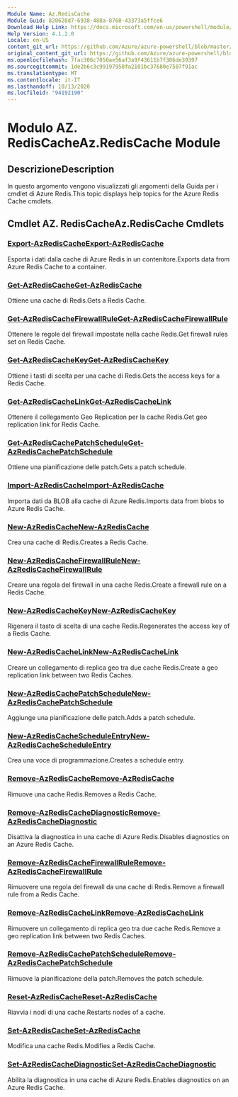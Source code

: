 ```yaml
---
Module Name: Az.RedisCache
Module Guid: 820628d7-6938-488a-8760-43373a5ffce6
Download Help Link: https://docs.microsoft.com/en-us/powershell/module/az.rediscache
Help Version: 4.1.2.0
Locale: en-US
content_git_url: https://github.com/Azure/azure-powershell/blob/master/src/RedisCache/RedisCache/help/Az.RedisCache.md
original_content_git_url: https://github.com/Azure/azure-powershell/blob/master/src/RedisCache/RedisCache/help/Az.RedisCache.md
ms.openlocfilehash: 7fac306c7050ae56af3a9f43611b7f386de39397
ms.sourcegitcommit: 1de2b6c3c99197958fa2101bc37680e7507f91ac
ms.translationtype: MT
ms.contentlocale: it-IT
ms.lasthandoff: 10/13/2020
ms.locfileid: "94192190"
---
```

# <span data-ttu-id="6eabb-101">Modulo AZ. RedisCache</span><span class="sxs-lookup"><span data-stu-id="6eabb-101">Az.RedisCache Module</span></span>
## <span data-ttu-id="6eabb-102">Descrizione</span><span class="sxs-lookup"><span data-stu-id="6eabb-102">Description</span></span>
<span data-ttu-id="6eabb-103">In questo argomento vengono visualizzati gli argomenti della Guida per i cmdlet di Azure Redis.</span><span class="sxs-lookup"><span data-stu-id="6eabb-103">This topic displays help topics for the Azure Redis Cache cmdlets.</span></span>

## <span data-ttu-id="6eabb-104">Cmdlet AZ. RedisCache</span><span class="sxs-lookup"><span data-stu-id="6eabb-104">Az.RedisCache Cmdlets</span></span>
### [<span data-ttu-id="6eabb-105">Export-AzRedisCache</span><span class="sxs-lookup"><span data-stu-id="6eabb-105">Export-AzRedisCache</span></span>](Export-AzRedisCache.md)
<span data-ttu-id="6eabb-106">Esporta i dati dalla cache di Azure Redis in un contenitore.</span><span class="sxs-lookup"><span data-stu-id="6eabb-106">Exports data from Azure Redis Cache to a container.</span></span>

### [<span data-ttu-id="6eabb-107">Get-AzRedisCache</span><span class="sxs-lookup"><span data-stu-id="6eabb-107">Get-AzRedisCache</span></span>](Get-AzRedisCache.md)
<span data-ttu-id="6eabb-108">Ottiene una cache di Redis.</span><span class="sxs-lookup"><span data-stu-id="6eabb-108">Gets a Redis Cache.</span></span>

### [<span data-ttu-id="6eabb-109">Get-AzRedisCacheFirewallRule</span><span class="sxs-lookup"><span data-stu-id="6eabb-109">Get-AzRedisCacheFirewallRule</span></span>](Get-AzRedisCacheFirewallRule.md)
<span data-ttu-id="6eabb-110">Ottenere le regole del firewall impostate nella cache Redis.</span><span class="sxs-lookup"><span data-stu-id="6eabb-110">Get firewall rules set on Redis Cache.</span></span>

### [<span data-ttu-id="6eabb-111">Get-AzRedisCacheKey</span><span class="sxs-lookup"><span data-stu-id="6eabb-111">Get-AzRedisCacheKey</span></span>](Get-AzRedisCacheKey.md)
<span data-ttu-id="6eabb-112">Ottiene i tasti di scelta per una cache di Redis.</span><span class="sxs-lookup"><span data-stu-id="6eabb-112">Gets the access keys for a Redis Cache.</span></span>

### [<span data-ttu-id="6eabb-113">Get-AzRedisCacheLink</span><span class="sxs-lookup"><span data-stu-id="6eabb-113">Get-AzRedisCacheLink</span></span>](Get-AzRedisCacheLink.md)
<span data-ttu-id="6eabb-114">Ottenere il collegamento Geo Replication per la cache Redis.</span><span class="sxs-lookup"><span data-stu-id="6eabb-114">Get geo replication link for Redis Cache.</span></span>

### [<span data-ttu-id="6eabb-115">Get-AzRedisCachePatchSchedule</span><span class="sxs-lookup"><span data-stu-id="6eabb-115">Get-AzRedisCachePatchSchedule</span></span>](Get-AzRedisCachePatchSchedule.md)
<span data-ttu-id="6eabb-116">Ottiene una pianificazione delle patch.</span><span class="sxs-lookup"><span data-stu-id="6eabb-116">Gets a patch schedule.</span></span>

### [<span data-ttu-id="6eabb-117">Import-AzRedisCache</span><span class="sxs-lookup"><span data-stu-id="6eabb-117">Import-AzRedisCache</span></span>](Import-AzRedisCache.md)
<span data-ttu-id="6eabb-118">Importa dati da BLOB alla cache di Azure Redis.</span><span class="sxs-lookup"><span data-stu-id="6eabb-118">Imports data from blobs to Azure Redis Cache.</span></span>

### [<span data-ttu-id="6eabb-119">New-AzRedisCache</span><span class="sxs-lookup"><span data-stu-id="6eabb-119">New-AzRedisCache</span></span>](New-AzRedisCache.md)
<span data-ttu-id="6eabb-120">Crea una cache di Redis.</span><span class="sxs-lookup"><span data-stu-id="6eabb-120">Creates a Redis Cache.</span></span>

### [<span data-ttu-id="6eabb-121">New-AzRedisCacheFirewallRule</span><span class="sxs-lookup"><span data-stu-id="6eabb-121">New-AzRedisCacheFirewallRule</span></span>](New-AzRedisCacheFirewallRule.md)
<span data-ttu-id="6eabb-122">Creare una regola del firewall in una cache Redis.</span><span class="sxs-lookup"><span data-stu-id="6eabb-122">Create a firewall rule on a Redis Cache.</span></span>

### [<span data-ttu-id="6eabb-123">New-AzRedisCacheKey</span><span class="sxs-lookup"><span data-stu-id="6eabb-123">New-AzRedisCacheKey</span></span>](New-AzRedisCacheKey.md)
<span data-ttu-id="6eabb-124">Rigenera il tasto di scelta di una cache Redis.</span><span class="sxs-lookup"><span data-stu-id="6eabb-124">Regenerates the access key of a Redis Cache.</span></span>

### [<span data-ttu-id="6eabb-125">New-AzRedisCacheLink</span><span class="sxs-lookup"><span data-stu-id="6eabb-125">New-AzRedisCacheLink</span></span>](New-AzRedisCacheLink.md)
<span data-ttu-id="6eabb-126">Creare un collegamento di replica geo tra due cache Redis.</span><span class="sxs-lookup"><span data-stu-id="6eabb-126">Create a geo replication link between two Redis Caches.</span></span>

### [<span data-ttu-id="6eabb-127">New-AzRedisCachePatchSchedule</span><span class="sxs-lookup"><span data-stu-id="6eabb-127">New-AzRedisCachePatchSchedule</span></span>](New-AzRedisCachePatchSchedule.md)
<span data-ttu-id="6eabb-128">Aggiunge una pianificazione delle patch.</span><span class="sxs-lookup"><span data-stu-id="6eabb-128">Adds a patch schedule.</span></span>

### [<span data-ttu-id="6eabb-129">New-AzRedisCacheScheduleEntry</span><span class="sxs-lookup"><span data-stu-id="6eabb-129">New-AzRedisCacheScheduleEntry</span></span>](New-AzRedisCacheScheduleEntry.md)
<span data-ttu-id="6eabb-130">Crea una voce di programmazione.</span><span class="sxs-lookup"><span data-stu-id="6eabb-130">Creates a schedule entry.</span></span>

### [<span data-ttu-id="6eabb-131">Remove-AzRedisCache</span><span class="sxs-lookup"><span data-stu-id="6eabb-131">Remove-AzRedisCache</span></span>](Remove-AzRedisCache.md)
<span data-ttu-id="6eabb-132">Rimuove una cache Redis.</span><span class="sxs-lookup"><span data-stu-id="6eabb-132">Removes a Redis Cache.</span></span>

### [<span data-ttu-id="6eabb-133">Remove-AzRedisCacheDiagnostic</span><span class="sxs-lookup"><span data-stu-id="6eabb-133">Remove-AzRedisCacheDiagnostic</span></span>](Remove-AzRedisCacheDiagnostic.md)
<span data-ttu-id="6eabb-134">Disattiva la diagnostica in una cache di Azure Redis.</span><span class="sxs-lookup"><span data-stu-id="6eabb-134">Disables diagnostics on an Azure Redis Cache.</span></span>

### [<span data-ttu-id="6eabb-135">Remove-AzRedisCacheFirewallRule</span><span class="sxs-lookup"><span data-stu-id="6eabb-135">Remove-AzRedisCacheFirewallRule</span></span>](Remove-AzRedisCacheFirewallRule.md)
<span data-ttu-id="6eabb-136">Rimuovere una regola del firewall da una cache di Redis.</span><span class="sxs-lookup"><span data-stu-id="6eabb-136">Remove a firewall rule from a Redis Cache.</span></span>

### [<span data-ttu-id="6eabb-137">Remove-AzRedisCacheLink</span><span class="sxs-lookup"><span data-stu-id="6eabb-137">Remove-AzRedisCacheLink</span></span>](Remove-AzRedisCacheLink.md)
<span data-ttu-id="6eabb-138">Rimuovere un collegamento di replica geo tra due cache Redis.</span><span class="sxs-lookup"><span data-stu-id="6eabb-138">Remove a geo replication link between two Redis Caches.</span></span>

### [<span data-ttu-id="6eabb-139">Remove-AzRedisCachePatchSchedule</span><span class="sxs-lookup"><span data-stu-id="6eabb-139">Remove-AzRedisCachePatchSchedule</span></span>](Remove-AzRedisCachePatchSchedule.md)
<span data-ttu-id="6eabb-140">Rimuove la pianificazione della patch.</span><span class="sxs-lookup"><span data-stu-id="6eabb-140">Removes the patch schedule.</span></span>

### [<span data-ttu-id="6eabb-141">Reset-AzRedisCache</span><span class="sxs-lookup"><span data-stu-id="6eabb-141">Reset-AzRedisCache</span></span>](Reset-AzRedisCache.md)
<span data-ttu-id="6eabb-142">Riavvia i nodi di una cache.</span><span class="sxs-lookup"><span data-stu-id="6eabb-142">Restarts nodes of a cache.</span></span>

### [<span data-ttu-id="6eabb-143">Set-AzRedisCache</span><span class="sxs-lookup"><span data-stu-id="6eabb-143">Set-AzRedisCache</span></span>](Set-AzRedisCache.md)
<span data-ttu-id="6eabb-144">Modifica una cache Redis.</span><span class="sxs-lookup"><span data-stu-id="6eabb-144">Modifies a Redis Cache.</span></span>

### [<span data-ttu-id="6eabb-145">Set-AzRedisCacheDiagnostic</span><span class="sxs-lookup"><span data-stu-id="6eabb-145">Set-AzRedisCacheDiagnostic</span></span>](Set-AzRedisCacheDiagnostic.md)
<span data-ttu-id="6eabb-146">Abilita la diagnostica in una cache di Azure Redis.</span><span class="sxs-lookup"><span data-stu-id="6eabb-146">Enables diagnostics on an Azure Redis Cache.</span></span>

